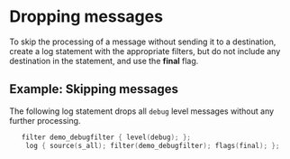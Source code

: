 ---
---
<!-- DISCLAIMER: This file is based on the syslog-ng Open Source Edition documentation https://github.com/balabit/syslog-ng-ose-guides/commit/2f4a52ee61d1ea9ad27cb4f3168b95408fddfdf2 and is used under the terms of The syslog-ng Open Source Edition Documentation License. The file has been modified by Axoflow. -->
# Dropping messages

To skip the processing of a message without sending it to a destination, create a log statement with the appropriate filters, but do not include any destination in the statement, and use the **final** flag.


## Example: Skipping messages

The following log statement drops all `debug` level messages without any further processing.

```c
   filter demo_debugfilter { level(debug); };
    log { source(s_all); filter(demo_debugfilter); flags(final); };
```

